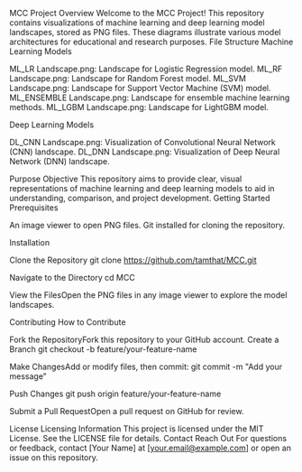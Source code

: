 MCC Project
Overview
Welcome to the MCC Project! This repository contains visualizations of machine learning and deep learning model landscapes, stored as PNG files. These diagrams illustrate various model architectures for educational and research purposes.
File Structure
Machine Learning Models

ML_LR Landscape.png: Landscape for Logistic Regression model.
ML_RF Landscape.png: Landscape for Random Forest model.
ML_SVM Landscape.png: Landscape for Support Vector Machine (SVM) model.
ML_ENSEMBLE Landscape.png: Landscape for ensemble machine learning methods.
ML_LGBM Landscape.png: Landscape for LightGBM model.

Deep Learning Models

DL_CNN Landscape.png: Visualization of Convolutional Neural Network (CNN) landscape.
DL_DNN Landscape.png: Visualization of Deep Neural Network (DNN) landscape.

Purpose
Objective
This repository aims to provide clear, visual representations of machine learning and deep learning models to aid in understanding, comparison, and project development.
Getting Started
Prerequisites

An image viewer to open PNG files.
Git installed for cloning the repository.

Installation

Clone the Repository  git clone https://github.com/tamthat/MCC.git


Navigate to the Directory  cd MCC


View the FilesOpen the PNG files in any image viewer to explore the model landscapes.

Contributing
How to Contribute

Fork the RepositoryFork this repository to your GitHub account.
Create a Branch  git checkout -b feature/your-feature-name


Make ChangesAdd or modify files, then commit:  git commit -m "Add your message"


Push Changes  git push origin feature/your-feature-name


Submit a Pull RequestOpen a pull request on GitHub for review.

License
Licensing Information
This project is licensed under the MIT License. See the LICENSE file for details.
Contact
Reach Out
For questions or feedback, contact [Your Name] at [your.email@example.com] or open an issue on this repository.
